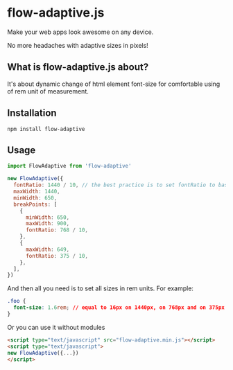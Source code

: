 # flow-adaptive.js

Make your web apps look awesome on any device.

No more headaches with adaptive sizes in pixels!

## What is flow-adaptive.js about?

It's about dynamic change of html element font-size for comfortable using of rem
unit of measurement. 

## Installation

`npm install flow-adaptive`

## Usage

```javascript
import FlowAdaptive from 'flow-adaptive'

new FlowAdaptive({
  fontRatio: 1440 / 10, // the best practice is to set fontRatio to base layout width / 10
  maxWidth: 1440,
  minWidth: 650,
  breakPoints: [
    {
      minWidth: 650,
      maxWidth: 900,
      fontRatio: 768 / 10,
    },
    {
      maxWidth: 649,
      fontRatio: 375 / 10,
    },
  ],
})
```

And then all you need is to set all sizes in rem units. For example: 

```css
.foo {
  font-size: 1.6rem; // equal to 16px on 1440px, on 768px and on 375px screen width 
}
```

Or you can use it without modules

```html
<script type="text/javascript" src="flow-adaptive.min.js"></script>
<script type="text/javascript">
new FlowAdaptive({...})
</script>
```
